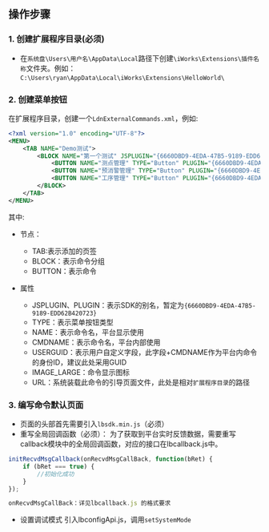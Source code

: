 ## 操作步骤

### 1. 创建扩展程序目录(必须)
- 在`系统盘\Users\用户名\AppData\Local`路径下创建`\iWorks\Extensions\插件名称`文件夹。例如：`C:\Users\ryan\AppData\Local\iWorks\Extensions\HelloWorld\`

### 2. 创建菜单按钮
在扩展程序目录，创建一个`LdnExternalCommands.xml`，例如:
```xml
<?xml version="1.0" encoding="UTF-8"?>
<MENU>
	<TAB NAME="Demo测试">
		<BLOCK NAME="第一个测试" JSPLUGIN="{6660DBD9-4EDA-47B5-9189-EDD62B420723}">
			<BUTTON NAME="测点管理" TYPE="Button" PLUGIN="{6660DBD9-4EDA-47B5-9189-EDD62B420723}" USERGUID="GUID1" CMDNAME="测点管理" TIP="HelloWorld" IMAGE_LARGE="menupic\cost1.png" IMAGE_SMALL="" URL="web\html\index.html"/>
			<BUTTON NAME="预消警管理" TYPE="Button" PLUGIN="{6660DBD9-4EDA-47B5-9189-EDD62B420723}" USERGUID="GUID2" CMDNAME="预消警管理" TIP="HelloWorld" IMAGE_LARGE="menupic\cost1.png" IMAGE_SMALL="" URL="web\html\index2.html"/>
			<BUTTON NAME="工序管理" TYPE="Button" PLUGIN="{6660DBD9-4EDA-47B5-9189-EDD62B420723}" USERGUID="GUID3" CMDNAME="工序管理" TIP="HelloWorld" IMAGE_LARGE="menupic\cost1.png" IMAGE_SMALL="" URL="web\html\index3.html"/>
		</BLOCK>
	</TAB>
</MENU>
```
其中:
- 节点：
  - TAB:表示添加的页签
  - BLOCK：表示命令分组
  - BUTTON：表示命令

- 属性
  - JSPLUGIN、PLUGIN：表示SDK的别名，暂定为`{6660DBD9-4EDA-47B5-9189-EDD62B420723}`
  - TYPE：表示菜单按钮类型
  - NAME：表示命令名，平台显示使用
  - CMDNAME：表示命令名，平台内部使用
  - USERGUID：表示用户自定义字段，此字段+CMDNAME作为平台内命令的身份ID，建议此处采用GUID
  - IMAGE_LARGE：命令显示图标
  - URL：系统装载此命令的引导页面文件，此处是相对`扩展程序目录`的路径

### 3. 编写命令默认页面
- 页面的头部首先需要引入`lbsdk.min.js`（必须）
- 重写全局回调函数（必须）：
为了获取到平台实时反馈数据，需要重写callback模块中的全局回调函数，对应的接口在lbcallback.js中。
```javascript
initRecvdMsgCallback(onRecvdMsgCallBack, function(bRet) {
    if (bRet === true) {
        //初始化成功
    }
});

onRecvdMsgCallBack：详见lbcallback.js 的格式要求
```
- 设置调试模式
引入lbconfigApi.js，调用`setSystemMode`
